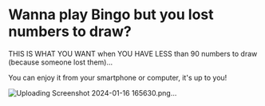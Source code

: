 # Wanna play Bingo but you lost numbers to draw? 

THIS IS WHAT YOU WANT when YOU HAVE LESS than 90 numbers to draw (because someone lost them)...

You can enjoy it from your smartphone or computer, it's up to you!

![Uploading Screenshot 2024-01-16 165630.png…]()
